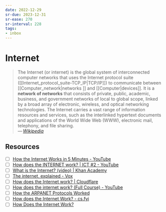 ```yaml
---
date: 2022-12-29
sr-due: 2023-12-31
sr-ease: 270
sr-interval: 228
tags:
- inbox
---
```


# Internet

> The Internet (or internet) is the global system of interconnected computer
> networks that uses the Internet protocol suite
> ([[Internet_protocol_suite-TCP_IP|TCP/IP]]) to communicate between
> [[Computer_network|networks ]] and [[Computer|devices]]. It is a **network of
> networks** that consists of private, public, academic, business, and
> government networks of local to global scope, linked by a broad array of
> electronic, wireless, and optical networking technologies. The Internet
> carries a vast range of information resources and services, such as the
> interlinked hypertext documents and applications of the World Wide Web (WWW),
> electronic mail, telephony, and file sharing.\
> — <cite>[Wikipedia](https://en.wikipedia.org/wiki/Internet)</cite>

## Resources

- [ ] [How the Internet Works in 5 Minutes - YouTube](https://www.youtube.com/watch?v=7_LPdttKXPc)
- [ ] [How does the INTERNET work? | ICT #2 - YouTube](https://www.youtube.com/watch?v=x3c1ih2NJEg)
- [ ] [What is the Internet? (video) | Khan Academy](https://www.khanacademy.org/computing/code-org/computers-and-the-internet/internet-works/v/what-is-the-internet)
- [ ] [The internet, explained - Vox](https://www.vox.com/2014/6/16/18076282/the-internet)
- [ ] [How does the Internet work? | Cloudflare](https://www.cloudflare.com/learning/network-layer/how-does-the-internet-work/)
- [ ] [How does the internet work? (Full Course) - YouTube](https://www.youtube.com/watch?v=zN8YNNHcaZc)
- [ ] [How the ARPANET Protocols Worked](https://twobithistory.org/2021/03/08/arpanet-protocols.html)
- [ ] [How does the Internet Work? - cs.fyi](https://cs.fyi/guide/how-does-internet-work)
- [ ] [How Does the Internet Work?](https://web.stanford.edu/class/msande91si/www-spr04/readings/week1/InternetWhitepaper.htm)
